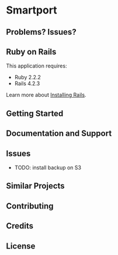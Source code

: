 Smartport
================

Problems? Issues?
-----------

Ruby on Rails
-------------

This application requires:

- Ruby 2.2.2
- Rails 4.2.3

Learn more about [Installing Rails](http://railsapps.github.io/installing-rails.html).

Getting Started
---------------

Documentation and Support
-------------------------

Issues
-------------
- TODO: install backup on S3

Similar Projects
----------------

Contributing
------------

Credits
-------

License
-------
